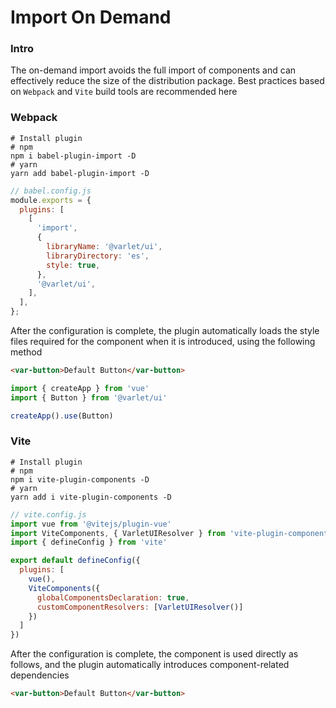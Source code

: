 # Import On Demand

### Intro
The on-demand import avoids the full import of components and can effectively reduce the size of the distribution package.
Best practices based on `Webpack` and `Vite` build tools are recommended here


### Webpack
```shell
# Install plugin
# npm
npm i babel-plugin-import -D 
# yarn
yarn add babel-plugin-import -D
```

```js
// babel.config.js
module.exports = {
  plugins: [
    [
      'import',
      {
        libraryName: '@varlet/ui',
        libraryDirectory: 'es',
        style: true,
      },
      '@varlet/ui',
    ],
  ],
};
```

After the configuration is complete, 
the plugin automatically loads the style files required for the component when it is introduced, 
using the following method

```html
<var-button>Default Button</var-button>
```

```js
import { createApp } from 'vue'
import { Button } from '@varlet/ui'

createApp().use(Button)
```

### Vite

```shell
# Install plugin
# npm
npm i vite-plugin-components -D
# yarn
yarn add i vite-plugin-components -D
```

```js
// vite.config.js
import vue from '@vitejs/plugin-vue'
import ViteComponents, { VarletUIResolver } from 'vite-plugin-components'
import { defineConfig } from 'vite'

export default defineConfig({
  plugins: [
    vue(),
    ViteComponents({
      globalComponentsDeclaration: true,
      customComponentResolvers: [VarletUIResolver()]
    })
  ]
})
```

After the configuration is complete, 
the component is used directly as follows, and the plugin automatically introduces component-related dependencies

```html
<var-button>Default Button</var-button>
```

